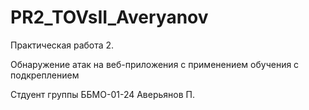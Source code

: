 # PR2_TOVsII_Averyanov

Практическая работа 2. 

Обнаружение атак на веб-приложения с применением
обучения с подкреплением

Стдуент группы ББМО-01-24 Аверьянов П.
